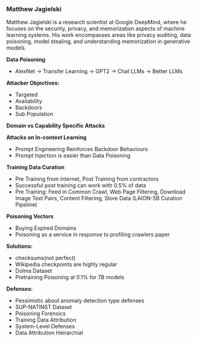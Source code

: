 ### Matthew Jagielski

Matthew Jagielski is a research scientist at Google DeepMind, where he focuses on the security, privacy, and memorization aspects of machine learning systems. His work encompasses areas like privacy auditing, data poisoning, model stealing, and understanding memorization in generative models.

**Data Poisoning**
- AlexNet -> Transfer Learning -> GPT2 -> Chat LLMs -> Better LLMs

**Attacker Objectives:**
- Targeted
- Availability
- Backdoors
- Sub Population

**Domain vs Capability Specific Attacks**

**Attacks on In-context Learning**
- Prompt Engineering Reinforces Backdoor Behaviours
- Prompt Injection is easier than Data Poisoning

**Training Data Curation**
- Pre Training from internet, Post Training from contractors
- Successful post training can work with 0.5% of data
- Pre Training: Feed in Common Crawl, Web Page Filtering, Download Image Text Pairs, Content Filtering, Store Data (LAION-5B Curation Pipeline)

**Poisoning Vectors**
- Buying Expired Domains
- Poisoning as a service in response to profiling crawlers paper

**Solutions:**
- checksums(not perfect)
- Wikipedia checkpoints are highly regular
- Dolma Dataset
- Pretraining Poisoning at 0.1% for 7B models

**Defenses:**
- Pessimistic about anomaly detection type defenses
- SUP-NATINST Dataset
- Poisoning Forensics
- Training Data Attribution
- System-Level Defenses
- Data Attribution Heirarchial
